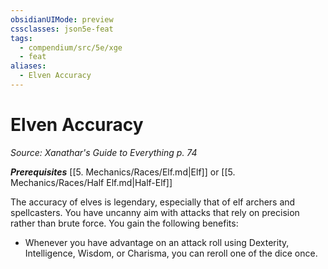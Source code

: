 ```yaml
---
obsidianUIMode: preview
cssclasses: json5e-feat
tags:
  - compendium/src/5e/xge
  - feat
aliases:
  - Elven Accuracy
---
```

# Elven Accuracy
*Source: Xanathar's Guide to Everything p. 74*  

***Prerequisites*** [[5. Mechanics/Races/Elf.md\|Elf]] or [[5. Mechanics/Races/Half Elf.md\|Half-Elf]]

The accuracy of elves is legendary, especially that of elf archers and spellcasters. You have uncanny aim with attacks that rely on precision rather than brute force. You gain the following benefits:

- Whenever you have advantage on an attack roll using Dexterity, Intelligence, Wisdom, or Charisma, you can reroll one of the dice once.
